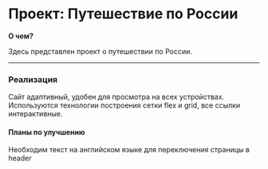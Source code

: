 # Проект: Путешествие по России

**О чем?**

Здесь представлен проект о путешествии по России.
___

### Реализация

Сайт адаптивный, удобен для просмотра на всех устройствах. Используются технологии построения сетки flex и grid, все ссылки интерактивные.

#### Планы по улучшению

Необходим текст на английском языке для переключения страницы в header


